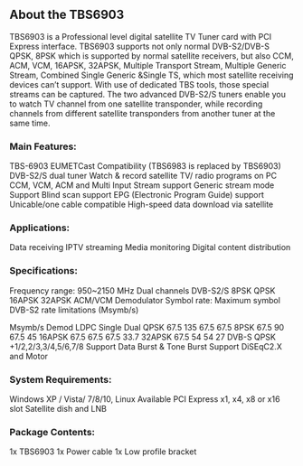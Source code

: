## About the TBS6903

TBS6903 is a Professional level digital satellite TV Tuner card with PCI Express interface. TBS6903 supports not only normal DVB-S2/DVB-S QPSK, 8PSK which is supported by normal satellite receivers, but also CCM, ACM, VCM, 16APSK, 32APSK, Multiple Transport Stream, Multiple Generic Stream, Combined Single Generic &Single TS, which most satellite receiving devices can’t support. With use of dedicated TBS tools, those special streams can be captured. The two advanced DVB-S2/S tuners enable you to watch TV channel from one satellite transponder, while recording channels from different satellite transponders from another tuner at the same time.

### Main Features:

TBS-6903 EUMETCast Compatibility (TBS6983 is replaced by TBS6903)
DVB-S2/S dual tuner
Watch & record satellite TV/ radio programs on PC
CCM, VCM, ACM and Multi Input Stream support
Generic stream mode Support
Blind scan support
EPG (Electronic Program Guide) support
Unicable/one cable compatible
High-speed data download via satellite

### Applications:

Data receiving
IPTV streaming
Media monitoring
Digital content distribution

### Specifications:

Frequency range: 950~2150 MHz
Dual channels DVB-S2/S 8PSK QPSK 16APSK 32APSK ACM/VCM
Demodulator
Symbol rate:
Maximum symbol DVB-S2 rate limitations (Msymb/s)

Msymb/s	Demod	LDPC	Single	Dual
QPSK	67.5	135	67.5	67.5
8PSK	67.5	90	67.5	45
16APSK	67.5	67.5	67.5	33.7
32APSK	67.5	54	54	27
DVB-S QPSK +1/2,2/3,3/4,5/6,7/8
Support Data Burst & Tone Burst
Support DiSEqC2.X and Motor


### System Requirements:

Windows XP / Vista/ 7/8/10, Linux
Available PCI Express x1, x4, x8 or x16 slot
Satellite dish and LNB



### Package Contents:

1x TBS6903
1x Power cable
1x Low profile bracket
